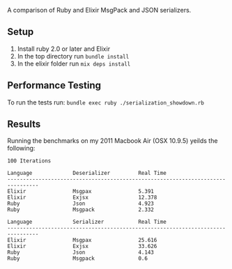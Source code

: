 A comparison of Ruby and Elixir MsgPack and JSON serializers.

## Setup

1. Install ruby 2.0 or later and Elixir
2. In the top directory run `bundle install`
3. In the elixir folder run `mix deps install`


## Performance Testing

To run the tests run: `bundle exec ruby ./serialization_showdown.rb`

## Results

Running the benchmarks on my 2011 Macbook Air (OSX 10.9.5) yeilds the following:

```
100 Iterations

Language             Deserializer         Real Time
--------------------------------------------------------------------------------
Elixir               Msgpax               5.391
Elixir               Exjsx                12.378
Ruby                 Json                 4.923
Ruby                 Msgpack              2.332

Language             Serializer           Real Time
--------------------------------------------------------------------------------
Elixir               Msgpax               25.616
Elixir               Exjsx                33.626
Ruby                 Json                 4.143
Ruby                 Msgpack              0.6
```
